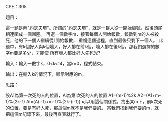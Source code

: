 CPE：305

題目：

這一題是解"約瑟夫環"。所謂的"約瑟夫環"，就是一群人從一開始編號，然後頭尾相連圍成一個圓圈。
再選一個數字m，接著每個人開始報數，報數到m的人被殺死，他的下一個人繼續從1開始報數，
重複這個過程，直到最後只剩下一個人。
此題中，有k個好人與k個壞人，好人排在前k個，壞人排在後k個，那我們選擇的數字m要是多少，才能使
所有壞人都比好人先死光?

輸入：輸入一數字k，0<k<14，當k=0，程式結束。

輸出：在輸入k的情況下，顯示對應的m。

思路：

設A1為第一次死的人的位置，Ai為第i次死的人的位置
A1=(m-1)%2k
A2=(A1+m-1)%(2k-1)
Ai=(A(i-1)+m-1)%(2k-(i-1))
可以用這個關係式，找出某m下，前k次死的位置，要是有好人死，那這個m就不是我們要的。
當我們找到我們要的m，就把這個m記錄下來，最後再查表就行了。
